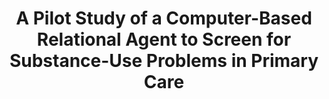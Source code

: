 ---
name: "A Pilot Study Of A Computer Based"
title: "A Pilot Study of a Computer-Based Relational Agent to Screen for Substance-Use Problems in Primary Care"
project: "Alcohol Treatment for Veterans"
event: "Society for General Internal Medicine (SGIM) Annual Meeting (abstract)"
authors:
- name: "Checchi, K."
- name: "McNair, S."
- name: "Rubin, A."
- name: "Marcello, T."
- name: "Bickmore, T."
- name: "Simon, S."
year: 2013
resources: null
external_url: null
draft: false 
headless: true
---